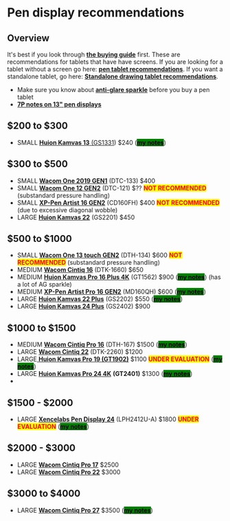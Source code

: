 # Pen display recommendations

## Overview

It's best if you look through [**the buying guide**](../buying-a-drawing-tablet/) first. These are recommendations for tablets that have have screens. If you are looking for a tablet without a screen go here: [**pen tablet recommendations**](pen-tablets-recommendations.md). If you want a standalone tablet, go here: [**Standalone drawing tablet recommendations**](pen-computer-recommendations.md).

* Make sure you know about [**anti-glare sparkle**](../guides/pen-displays/anti-glare-sparkle.md) before you buy a pen tablet
* [**7P notes on 13" pen displays**](../product-info/7p-notes-other/7p-notes-huion-gs1331-xppen-cd130fh.md)&#x20;

## $200 to $300 &#x20;

* SMALL [**Huion Kamvas 13** (GS1331](../product-info/huion/huion-kamvas/)) $240 ([<mark style="background-color:green;">**my notes**</mark>](../product-info/huion/huion-kamvas/7p-notes-huion-kamvas-13-gs1331.md))

## $300 to $500

* SMALL [**Wacom One 2019 GEN1**](../product-info/wacom/wacom-one-dtc-133/) (DTC-133) $400&#x20;
* SMALL [**Wacom One 12 GEN2**](../product-info/wacom/wacom-one-gen2/) (DTC-121) $?? <mark style="color:red;">**NOT RECOMMENDED**</mark> (substandard pressure handling)
* SMALL [**XP-Pen Artist 16 GEN2**](../product-info/xp-pen/xp-pen-artist-gen2/)  (CD160FH) $400 <mark style="color:red;">**NOT RECOMMENDED**</mark> (due to excessive diagonal wobble)&#x20;
* LARGE [**Huion Kamvas 22**](../product-info/huion/huion-kamvas/) (GS2201) $450

## **$500 to $1000**

* SMALL [**Wacom One 13 touch** **GEN2**](../product-info/wacom/wacom-one-gen2/) (DTH-134) $600 <mark style="color:red;">**NOT RECOMMENDED**</mark> (substandard pressure handling)&#x20;
* MEDIUM [**Wacom Cintiq 16**](../product-info/wacom/wacom-cintiq.md) (DTK-1660) $650
* MEDIUM [**Huion Kamvas Pro 16 Plus 4K**](../product-info/huion/huion-kamvas-pro/) (GT1562) $900 ([<mark style="background-color:green;">**my notes**</mark>](../product-info/huion/huion-kamvas-pro/7p-notes-huion-kamvas-pro-16-plus-4k-gt1562.md)) (has a lot of AG sparkle)&#x20;
* MEDIUM [**XP-Pen Artist Pro 16 GEN2**](../product-info/xp-pen/xp-pen-artist-pro-gen2/7p-notes-xp-pen-artist-pro-16-2nd-gen-md160qh.md) (MD160QH) $600 ([<mark style="background-color:green;">**my notes**</mark>](../product-info/xp-pen/xp-pen-artist-pro-gen2/7p-notes-xp-pen-artist-pro-16-2nd-gen-md160qh.md))
* LARGE [**Huion Kamvas 22 Plus**](../product-info/huion/huion-kamvas/) (GS2202) $550 ([<mark style="background-color:green;">**my notes**</mark>](../product-info/huion/huion-kamvas/7p-notes-huion-kamvas-22-plus.md))
* LARGE [**Huion Kamvas 24 Plus**](../product-info/huion/huion-kamvas/) (GS2402) $900&#x20;

## $1000 to $1500

* MEDIUM [**Wacom Cintiq Pro 16**](../product-info/wacom/wacom-cintiq-pro/) (DTH-167) $1500 ([<mark style="background-color:green;">**my notes**</mark>](../product-info/wacom/wacom-cintiq-pro/7p-notes-wacom-cintiq-pro-16-dth-167.md))
* LARGE [**Wacom Cintiq 22**](../product-info/wacom/wacom-cintiq.md) (DTK-2260) $1200
* LARGE[ **Huion Kamvas Pro 19 (GT1902)**](../product-info/huion/huion-kamvas-pro/) $1100  <mark style="color:red;">**UNDER EVALUATION**</mark> ([<mark style="background-color:green;">**my notes**</mark>](../product-info/huion/huion-kamvas-pro/7p-notes-huion-kamvas-pro-19-gt1902.md)) &#x20;
* LARGE [**Huion Kamvas Pro 24 4K**](../product-info/huion/huion-kamvas-pro/) **(GT2401)** $1300 ([<mark style="background-color:green;">**my notes**</mark>](../product-info/huion/huion-kamvas-pro/7p-notes-huion-kamvas-pro-24-4k-gt2401.md))
*

## $1500 - $2000

* LARGE [**Xencelabs Pen Display 24**](../product-info/xencelabs/) (LPH2412U-A) $1800  <mark style="color:red;">**UNDER EVALUATION**</mark> ([<mark style="background-color:green;">**my notes**</mark>](../product-info/xencelabs/7p-notes-xencelabs-pen-display-24.md))

## $2000 - $3000

* LARGE [**Wacom Cintiq Pro 17**](../product-info/wacom/wacom-cintiq-pro/) $2500
* LARGE [**Wacom Cintiq Pro 22**](../product-info/wacom/wacom-cintiq-pro/) $3000

## $3000 to $4000

* LARGE [**Wacom Cintiq Pro 27**](../product-info/wacom/wacom-cintiq-pro/) $3500 ([<mark style="background-color:green;">**my notes**</mark>](../product-info/wacom/wacom-cintiq-pro/7p-notes-wacom-dth271.md))
